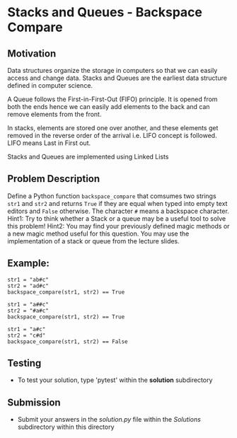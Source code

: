 # Stacks and Queues - Backspace Compare

## Motivation
Data structures organize the storage in computers so that we can easily access and change data. Stacks and Queues are the earliest data structure defined in computer science.

A Queue follows the First-in-First-Out (FIFO) principle. It is opened from both the ends hence we can easily add elements to the back and can remove elements from the front. 

In stacks, elements are stored one over another, and these elements get removed in the reverse order of the arrival i.e. LIFO concept is followed. LIFO means Last in First out.

Stacks and Queues are implemented using Linked Lists

## Problem Description
Define a Python function `backspace_compare` that comsumes two strings `str1` and `str2` and returns `True` if they are equal when typed into empty text editors and `False` otherwise. The character `#` means a backspace character.
Hint1: Try to think whether a Stack or a queue may be a useful tool to solve this problem!
Hint2: You may find your previously defined magic methods or a new magic method useful for this question.
You may use the implementation of a stack or queue from the lecture slides.

## Example:
```
str1 = "ab#c"
str2 = "ad#c"
backspace_compare(str1, str2) == True

str1 = "a##c"
str2 = "#a#c"
backspace_compare(str1, str2) == True

str1 = "a#c"
str2 = "c#d"
backspace_compare(str1, str2) == False
```

## Testing
* To test your solution, type 'pytest' within the **solution** subdirectory

## Submission
* Submit your answers in the *solution.py* file within the *Solutions* subdirectory within this directory